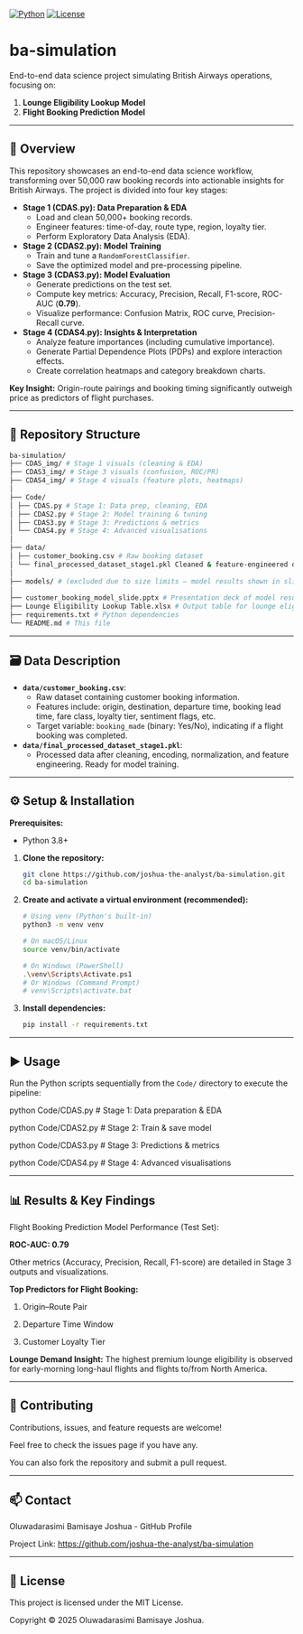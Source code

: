 [![Python](https://img.shields.io/badge/Python-3.8%2B-blue.svg)](https://www.python.org/)
[![License](https://img.shields.io/badge/License-MIT-green.svg)](https://opensource.org/licenses/MIT)

# ba-simulation

End-to-end data science project simulating British Airways operations, focusing on:
1.  **Lounge Eligibility Lookup Model**
2.  **Flight Booking Prediction Model**

---

## 🚀 Overview

This repository showcases an end-to-end data science workflow, transforming over 50,000 raw booking records into actionable insights for British Airways. The project is divided into four key stages:

-   **Stage 1 (CDAS.py): Data Preparation & EDA**
    -   Load and clean 50,000+ booking records.
    -   Engineer features: time-of-day, route type, region, loyalty tier.
    -   Perform Exploratory Data Analysis (EDA).
-   **Stage 2 (CDAS2.py): Model Training**
    -   Train and tune a `RandomForestClassifier`.
    -   Save the optimized model and pre-processing pipeline.
-   **Stage 3 (CDAS3.py): Model Evaluation**
    -   Generate predictions on the test set.
    -   Compute key metrics: Accuracy, Precision, Recall, F1-score, ROC-AUC (**0.79**).
    -   Visualize performance: Confusion Matrix, ROC curve, Precision-Recall curve.
-   **Stage 4 (CDAS4.py): Insights & Interpretation**
    -   Analyze feature importances (including cumulative importance).
    -   Generate Partial Dependence Plots (PDPs) and explore interaction effects.
    -   Create correlation heatmaps and category breakdown charts.

**Key Insight:** Origin-route pairings and booking timing significantly outweigh price as predictors of flight purchases.

---

## 📁 Repository Structure
```bash
ba-simulation/
├── CDAS_img/ # Stage 1 visuals (cleaning & EDA)
├── CDAS3_img/ # Stage 3 visuals (confusion, ROC/PR)
├── CDAS4_img/ # Stage 4 visuals (feature plots, heatmaps)
│
├── Code/
│ ├── CDAS.py # Stage 1: Data prep, cleaning, EDA
│ ├── CDAS2.py # Stage 2: Model training & tuning
│ ├── CDAS3.py # Stage 3: Predictions & metrics
│ └── CDAS4.py # Stage 4: Advanced visualisations
│
├── data/
│ ├── customer_booking.csv # Raw booking dataset
│ └── final_processed_dataset_stage1.pkl Cleaned & feature-engineered data # excluded due to size limits
│
├── models/ # (excluded due to size limits – model results shown in slides and plots)
│
├── customer_booking_model_slide.pptx # Presentation deck of model results
├── Lounge Eligibility Lookup Table.xlsx # Output table for lounge eligibility
├── requirements.txt # Python dependencies
└── README.md # This file
```
---

## 🗃️ Data Description

-   **`data/customer_booking.csv`**:
    -   Raw dataset containing customer booking information.
    -   Features include: origin, destination, departure time, booking lead time, fare class, loyalty tier, sentiment flags, etc.
    -   Target variable: `booking_made` (binary: Yes/No), indicating if a flight booking was completed.
-   **`data/final_processed_dataset_stage1.pkl`**:
    -   Processed data after cleaning, encoding, normalization, and feature engineering. Ready for model training.

---

## ⚙️ Setup & Installation

**Prerequisites:**
*   Python 3.8+

1.  **Clone the repository:**
    ```bash
    git clone https://github.com/joshua-the-analyst/ba-simulation.git
    cd ba-simulation
    ```

2.  **Create and activate a virtual environment (recommended):**
    ```bash
    # Using venv (Python's built-in)
    python3 -m venv venv

    # On macOS/Linux
    source venv/bin/activate

    # On Windows (PowerShell)
    .\venv\Scripts\Activate.ps1
    # Or Windows (Command Prompt)
    # venv\Scripts\activate.bat
    ```

3.  **Install dependencies:**
    ```bash
    pip install -r requirements.txt
    ```

---

## ▶️ Usage

Run the Python scripts sequentially from the `Code/` directory to execute the pipeline:

python Code/CDAS.py      # Stage 1: Data preparation & EDA

python Code/CDAS2.py     # Stage 2: Train & save model 

python Code/CDAS3.py     # Stage 3: Predictions & metrics

python Code/CDAS4.py     # Stage 4: Advanced visualisations

---

## 📊 Results & Key Findings

Flight Booking Prediction Model Performance (Test Set): 

**ROC-AUC: 0.79**

Other metrics (Accuracy, Precision, Recall, F1-score) are detailed in Stage 3 outputs and visualizations.

**Top Predictors for Flight Booking:**

1. Origin–Route Pair

2. Departure Time Window

3. Customer Loyalty Tier

**Lounge Demand Insight:** The highest premium lounge eligibility is observed for early-morning long-haul flights and flights to/from North America.

---

## 🤝 Contributing

Contributions, issues, and feature requests are welcome!

Feel free to check the issues page if you have any.

You can also fork the repository and submit a pull request.

---

## 📫 Contact

Oluwadarasimi Bamisaye Joshua - GitHub Profile

Project Link: https://github.com/joshua-the-analyst/ba-simulation

---

## 📝 License

This project is licensed under the MIT License.

Copyright © 2025 Oluwadarasimi Bamisaye Joshua.
